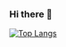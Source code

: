 ### Hi there 👋
[![Top Langs](https://github-readme-stats.vercel.app/api/top-langs/?username=brymer-meneses&hide=jupyter%20notebook)](https://github.com/brymer-meneses/brymer-meneses)

<!--
**brymer-meneses/brymer-meneses** is a ✨ _special_ ✨ repository because its `README.md` (this file) appears on your GitHub profile.

Here are some ideas to get you started:

- 🔭 I’m currently working on ...
- 🌱 I’m currently learning ...
- 👯 I’m looking to collaborate on ...
- 🤔 I’m looking for help with ...
- 💬 Ask me about ...
- 📫 How to reach me: ...
- 😄 Pronouns: ...
- ⚡ Fun fact: ...
-->
